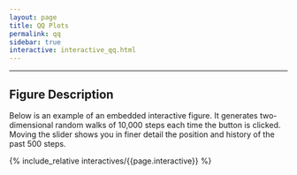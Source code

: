 ```yaml
---
layout: page
title: QQ Plots
permalink: qq
sidebar: true
interactive: interactive_qq.html
---
```


---

## Figure Description

Below is an example of an embedded interactive figure. It generates
two-dimensional random walks of 10,000 steps each time the button is clicked.
Moving the slider shows you in finer detail the position and history of the past
500 steps.

<!-- The below line includes the interactive figure. Do not change! -->

{% include_relative interactives/{{page.interactive}} %}
